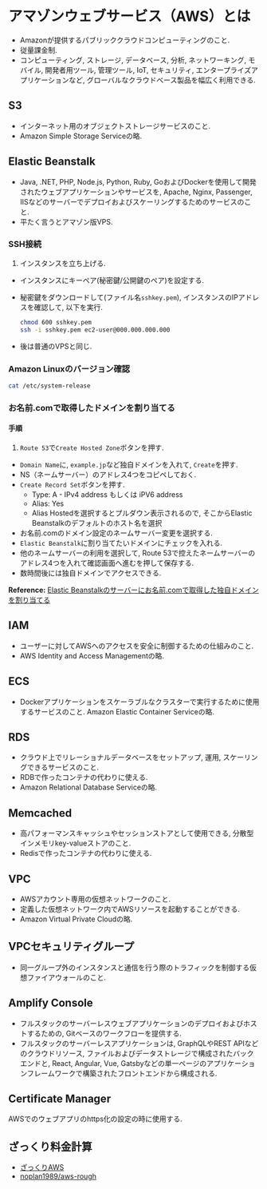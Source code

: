 # アマゾンウェブサービス（AWS）とは
- Amazonが提供するパブリッククラウドコンピューティングのこと.
- 従量課金制.
- コンピューティング, ストレージ, データベース, 分析, ネットワーキング, モバイル, 開発者用ツール, 管理ツール, IoT, セキュリティ, エンタープライズアプリケーションなど, グローバルなクラウドベース製品を幅広く利用できる.

## S3
- インターネット用のオブジェクトストレージサービスのこと.
- Amazon Simple Storage Serviceの略.

## Elastic Beanstalk
- Java, .NET, PHP, Node.js, Python, Ruby, GoおよびDockerを使用して開発されたウェブアプリケーションやサービスを, Apache, Nginx, Passenger, IISなどのサーバーでデプロイおよびスケーリングするためのサービスのこと.
- 平たく言うとアマゾン版VPS.

### SSH接続
1. インスタンスを立ち上げる.
- インスタンスにキーペア(秘密鍵/公開鍵のペア)を設定する.
- 秘密鍵をダウンロードして(ファイル名`sshkey.pem`), インスタンスのIPアドレスを確認して, 以下を実行.

    ```bash
    chmod 600 sshkey.pem
    ssh -i sshkey.pem ec2-user@000.000.000.000
    ```
- 後は普通のVPSと同じ.

### Amazon Linuxのバージョン確認
```bash
cat /etc/system-release
```

### お名前.comで取得したドメインを割り当てる
#### 手順
1. `Route 53`で`Create Hosted Zone`ボタンを押す.
- `Domain Name`に, `example.jp`など独自ドメインを入れて, `Create`を押す.
- NS（ネームサーバー）のアドレス4つをコピペしておく.
- `Create Record Set`ボタンを押す.
  - Type: A - IPv4 address もしくは iPV6 address
  - Alias: Yes
  - Alias Hostedを選択するとプルダウン表示されるので, そこからElastic Beanstalkのデフォルトのホスト名を選択
- お名前.comのドメイン設定のネームサーバー変更を選択する.
- `Elastic Beanstalk`に割り当てたいドメインにチェックを入れる.
- 他のネームサーバーの利用を選択して, Route 53で控えたネームサーバーのアドレス4つを入れて確認画面へ進むを押して保存する.
- 数時間後には独自ドメインでアクセスできる.


**Reference:** [Elastic Beanstalkのサーバーにお名前.comで取得した独自ドメインを割り当てる](https://qiita.com/roba4coding/items/9eaa542caa29d588e4d1)

## IAM
- ユーザーに対してAWSへのアクセスを安全に制御するための仕組みのこと.
- AWS Identity and Access Managementの略.

## ECS
- Dockerアプリケーションをスケーラブルなクラスターで実行するために使用するサービスのこと.
Amazon Elastic Container Serviceの略.

## RDS
- クラウド上でリレーショナルデータベースをセットアップ, 運用, スケーリングできるサービスのこと.
- RDBで作ったコンテナの代わりに使える.
- Amazon Relational Database Serviceの略.

## Memcached
- 高パフォーマンスキャッシュやセッションストアとして使用できる, 分散型インメモリkey-valueストアのこと.
- Redisで作ったコンテナの代わりに使える.

## VPC
- AWSアカウント専用の仮想ネットワークのこと.
- 定義した仮想ネットワーク内でAWSリソースを起動することができる.
- Amazon Virtual Private Cloudの略.

## VPCセキュリティグループ
- 同一グループ外のインスタンスと通信を行う際のトラフィックを制御する仮想ファイアウォールのこと.

## Amplify Console
- フルスタックのサーバーレスウェブアプリケーションのデプロイおよびホストするための, Gitベースのワークフローを提供する.
- フルスタックのサーバーレスアプリケーションは, GraphQLやREST APIなどのクラウドリソース, ファイルおよびデータストレージで構成されたバックエンドと, React, Angular, Vue, Gatsbyなどの単一ページのアプリケーションフレームワークで構築されたフロントエンドから構成される.

## Certificate Manager
AWSでのウェブアプリのhttps化の設定の時に使用する.

## ざっくり料金計算
- [ざっくりAWS](https://aws.noplan.cc)
- [noplan1989/aws-rough](https://github.com/noplan1989/aws-rough)

